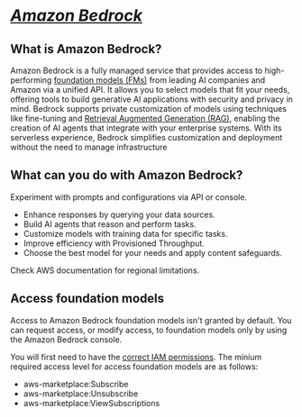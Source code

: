 # _[Amazon Bedrock](https://aws.amazon.com/bedrock/)_

## What is Amazon Bedrock?

Amazon Bedrock is a fully managed service that provides access to high-performing [foundation models (FMs)](https://aws.amazon.com/bedrock/titan/?gclid=CjwKCAjw9p24BhB_EiwA8ID5BrB1y6ijM1tlyY50fe0jvhXN7K8lChoT3DVRaKlz7CjxqvkwUeJ-whoCTIoQAvD_BwE&trk=a24959e6-7c3e-4565-8f40-94fed5fc822b&sc_channel=ps&ef_id=CjwKCAjw9p24BhB_EiwA8ID5BrB1y6ijM1tlyY50fe0jvhXN7K8lChoT3DVRaKlz7CjxqvkwUeJ-whoCTIoQAvD_BwE:G:s&s_kwcid=AL!4422!3!691967596776!e!!g!!foundation%20model!21048269265!166106443344) from leading AI companies and Amazon via a unified API. It allows you to select models that fit your needs, offering tools to build generative AI applications with security and privacy in mind. Bedrock supports private customization of models using techniques like fine-tuning and [Retrieval Augmented Generation (RAG)](https://aws.amazon.com/what-is/retrieval-augmented-generation/), enabling the creation of AI agents that integrate with your enterprise systems. With its serverless experience, Bedrock simplifies customization and deployment without the need to manage infrastructure

## What can you do with Amazon Bedrock?

Experiment with prompts and configurations via API or console.
* Enhance responses by querying your data sources.
* Build AI agents that reason and perform tasks.
* Customize models with training data for specific tasks.
* Improve efficiency with Provisioned Throughput.
* Choose the best model for your needs and apply content safeguards.

Check AWS documentation for regional limitations.

## Access foundation models

Access to Amazon Bedrock foundation models isn't granted by default. You can request access, or modify access, to foundation models only by using the Amazon Bedrock console.

You will first need to have the [correct IAM permissions](https://aws.amazon.com/iam/). The minium required access level for access foundation models are as follows:

* aws-marketplace:Subscribe
* aws-marketplace:Unsubscribe
* aws-marketplace:ViewSubscriptions

